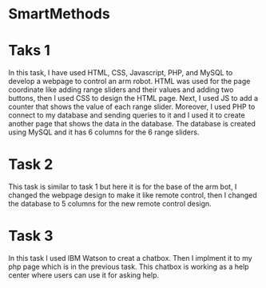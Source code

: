 # SmartMethods

# Taks 1

In this task, I have used HTML, CSS, Javascript, PHP, and MySQL to develop a webpage to control an arm robot. HTML was used for the page coordinate like adding range sliders and their values and adding two buttons, then I used CSS to design the HTML page. Next, I used JS to add a counter that shows the value of each range slider. Moreover, I used PHP to connect to my database and sending queries to it and I used it to create another page that shows the data in the database. The database is created using MySQL and it has 6 columns for the 6 range sliders.

# Task 2

This task is similar to task 1 but here it is for the base of the arm bot, I changed the webpage design to make it like remote control, then I changed the database to 5 columns for the new remote control design.

# Task 3

In this task I used IBM Watson to creat a chatbox. Then I implment it to my php page which is in the previous task. This chatbox is working as a help center where users can use it for asking help.
